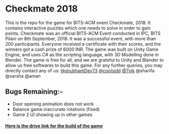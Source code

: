 # Checkmate 2018

This is the repo for the game for BITS-ACM event Checkmate, 2018. It contains interactive puzzles which one needs to solve in order to gain points. Checkmate was an official BITS-ACM Event conducted in IPC, BITS Pilani on 8th September, 2018. It was a successful event, with more than 200 participants. Everyone received a certificate with their scores, and the winners got a cash prize of 6000 INR. The game was built on Unity Game Engine, and uses C# as the scripting language, with 3D Modelling done in Blender. The game is free for all, and we are grateful to Unity and Blender to allow us free softwares to build this game. For any further queries, you may directly contact any of us:
[@shubhamDev73](http://github.com/shubhamDev73)
[@coolsidd](http://github.com/coolsidd)
[@7vik](http://github.com/7vik)
@sharifa
@varsha
@aman

## Bugs Remaining:-
* Door opening animation does not work
* Balance game inaccurate rotations (fixed)
* Game 2 UI showing up in other games

#### [Here is the drive link for the build of the game](https://drive.google.com/open?id=1v00nPWtnryQoM74W3MbixrIhnPOS4Mz3)

